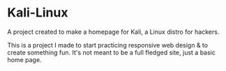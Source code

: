 # Kali-Linux
A project created to make a homepage for Kali, a Linux distro for hackers.

This is a project I made to start practicing responsive web design & to create something fun. It's not meant to be a full fledged site, just a basic home page.
